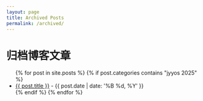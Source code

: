 ```yaml
---
layout: page
title: Archived Posts
permalink: /archived/
---
```


# 归档博客文章

<ul>
  {% for post in site.posts %}
    {% if post.categories contains "jyyos 2025" %}
      <li><a href="{{ post.url }}">{{ post.title }}</a> - {{ post.date | date: '%B %d, %Y' }}</li>
    {% endif %}
  {% endfor %}
</ul>
